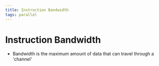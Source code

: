 ```yaml
---
title: Instruction Bandwidth
tags: parallel 
---
```


# Instruction Bandwidth
- Bandwidth is the maximum amount of data that can travel through a 'channel'


































































































